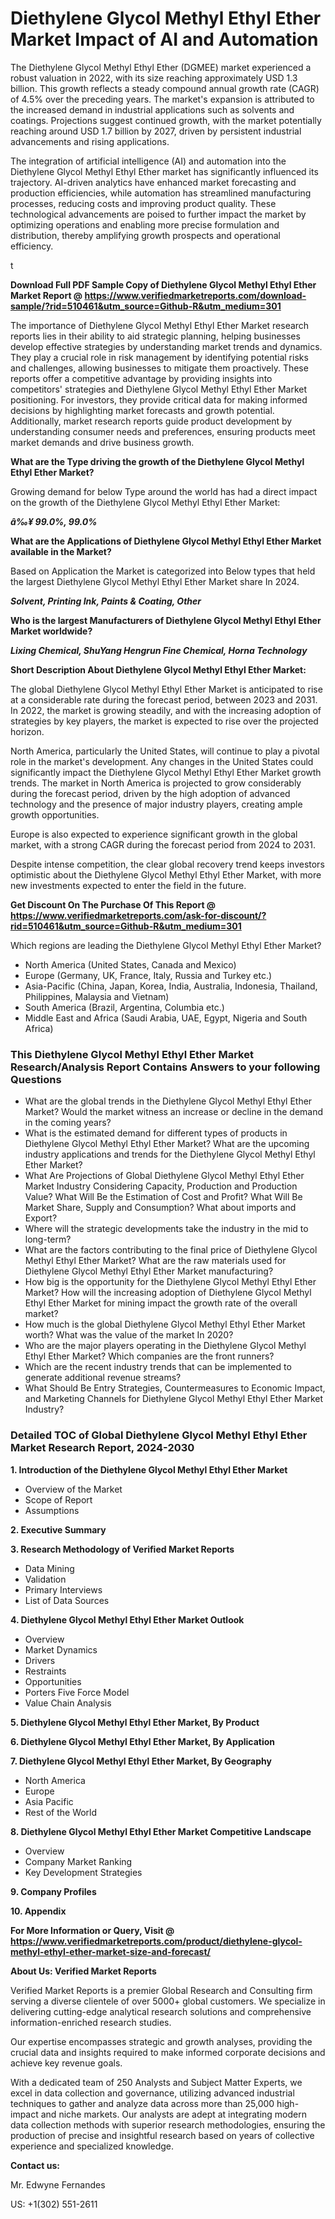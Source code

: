 <meta name="title" content="Global  Diethylene Glycol Methyl Ethyl Ether Market Impact of AI and Automation"><meta name="description" content="  The Diethylene Glycol Methyl Ethyl Ether (DGMEE) market experienced a robust valuation in 2022, with its size reaching approximately USD 1.3 billion. This growth ref"><meta name="title" content=" Diethylene Glycol Methyl Ethyl Ether Market Size, Share, Scope, Trends, Growth, Opportunities, Analysis, Forecast"> <h1>Diethylene Glycol Methyl Ethyl Ether Market Impact of AI and Automation</h1> <p>The Diethylene Glycol Methyl Ethyl Ether (DGMEE) market experienced a robust valuation in 2022, with its size reaching approximately USD 1.3 billion. This growth reflects a steady compound annual growth rate (CAGR) of 4.5% over the preceding years. The market's expansion is attributed to the increased demand in industrial applications such as solvents and coatings. Projections suggest continued growth, with the market potentially reaching around USD 1.7 billion by 2027, driven by persistent industrial advancements and rising applications.</p> <p>The integration of artificial intelligence (AI) and automation into the Diethylene Glycol Methyl Ethyl Ether market has significantly influenced its trajectory. AI-driven analytics have enhanced market forecasting and production efficiencies, while automation has streamlined manufacturing processes, reducing costs and improving product quality. These technological advancements are poised to further impact the market by optimizing operations and enabling more precise formulation and distribution, thereby amplifying growth prospects and operational efficiency.</p> t</p><p id="" class=""><strong>Download Full PDF Sample Copy of Diethylene Glycol Methyl Ethyl Ether Market Report @ <a href="https://www.verifiedmarketreports.com/download-sample/?rid=510461&utm_source=Github-R&utm_medium=301" target="_blank">https://www.verifiedmarketreports.com/download-sample/?rid=510461&utm_source=Github-R&utm_medium=301</a></strong></p><p>The importance of&nbsp;Diethylene Glycol Methyl Ethyl Ether Market research reports lies in their ability to aid strategic planning, helping businesses develop effective strategies by understanding market trends and dynamics. They play a crucial role in risk management by identifying potential risks and challenges, allowing businesses to mitigate them proactively. These reports offer a competitive advantage by providing insights into competitors' strategies and Diethylene Glycol Methyl Ethyl Ether Market positioning. For investors, they provide critical data for making informed decisions by highlighting market forecasts and growth potential. Additionally, market research reports guide product development by understanding consumer needs and preferences, ensuring products meet market demands and drive business growth.</p><p><strong>What are the&nbsp;Type driving the growth of the Diethylene Glycol Methyl Ethyl Ether Market?</strong></p><p id="" class="">Growing demand for below Type around the world has had a direct impact on the growth of the Diethylene Glycol Methyl Ethyl Ether Market:</p><em><strong>â‰¥ 99.0%, 99.0%</strong></em></p><strong>What are the&nbsp;Applications&nbsp;of Diethylene Glycol Methyl Ethyl Ether Market available in the Market?</strong></p><p id="" class="">Based on Application the Market is categorized into Below types that held the largest Diethylene Glycol Methyl Ethyl Ether Market share In 2024.</p><em><strong>Solvent, Printing Ink, Paints & Coating, Other</strong></em></p><strong>Who is the largest Manufacturers of Diethylene Glycol Methyl Ethyl Ether Market worldwide?</strong></p><p><em><strong>Lixing Chemical, ShuYang Hengrun Fine Chemical, Horna Technology</strong></em></p><p id="" class=""><strong>Short Description About Diethylene Glycol Methyl Ethyl Ether Market:</strong></p><p>The global Diethylene Glycol Methyl Ethyl Ether Market is anticipated to rise at a considerable rate during the forecast period, between 2023 and 2031. In 2022, the market is growing steadily, and with the increasing adoption of strategies by key players, the market is expected to rise over the projected horizon.</p><p>North America, particularly the United States, will continue to play a pivotal role in the market's development. Any changes in the United States could significantly impact the Diethylene Glycol Methyl Ethyl Ether Market growth trends. The market in North America is projected to grow considerably during the forecast period, driven by the high adoption of advanced technology and the presence of major industry players, creating ample growth opportunities.</p><p>Europe is also expected to experience significant growth in the global market, with a strong CAGR during the forecast period from 2024 to 2031.</p><p>Despite intense competition, the clear global recovery trend keeps investors optimistic about the Diethylene Glycol Methyl Ethyl Ether Market, with more new investments expected to enter the field in the future.</p><p id="" class=""><strong>Get Discount On The Purchase Of This Report @ <a href="https://www.verifiedmarketreports.com/ask-for-discount/?rid=510461&utm_source=Github-R&utm_medium=301" target="_blank">https://www.verifiedmarketreports.com/ask-for-discount/?rid=510461&utm_source=Github-R&utm_medium=301</a></strong></p>Which regions are leading the Diethylene Glycol Methyl Ethyl Ether Market?</p><ul><li>North America (United States, Canada and Mexico)</li><li>Europe (Germany, UK, France, Italy, Russia and Turkey etc.)</li><li>Asia-Pacific (China, Japan, Korea, India, Australia, Indonesia, Thailand, Philippines, Malaysia and Vietnam)</li><li>South America (Brazil, Argentina, Columbia etc.)</li><li>Middle East and Africa (Saudi Arabia, UAE, Egypt, Nigeria and South Africa)</li></ul><h3 id="" class="">This Diethylene Glycol Methyl Ethyl Ether Market Research/Analysis Report Contains Answers to your following Questions</h3><ul><li>What are the global trends in the Diethylene Glycol Methyl Ethyl Ether Market? Would the market witness an increase or decline in the demand in the coming years?</li><li>What is the estimated demand for different types of products in Diethylene Glycol Methyl Ethyl Ether Market? What are the upcoming industry applications and trends for the Diethylene Glycol Methyl Ethyl Ether Market?</li><li>What Are Projections of Global Diethylene Glycol Methyl Ethyl Ether Market Industry Considering Capacity, Production and Production Value? What Will Be the Estimation of Cost and Profit? What Will Be Market Share, Supply and Consumption? What about imports and Export?</li><li>Where will the strategic developments take the industry in the mid to long-term?</li><li>What are the factors contributing to the final price of Diethylene Glycol Methyl Ethyl Ether Market? What are the raw materials used for Diethylene Glycol Methyl Ethyl Ether Market manufacturing?</li><li>How big is the opportunity for the Diethylene Glycol Methyl Ethyl Ether Market? How will the increasing adoption of Diethylene Glycol Methyl Ethyl Ether Market for mining impact the growth rate of the overall market?</li><li>How much is the global Diethylene Glycol Methyl Ethyl Ether Market worth? What was the value of the market In 2020?</li><li>Who are the major players operating in the Diethylene Glycol Methyl Ethyl Ether Market? Which companies are the front runners?</li><li>Which are the recent industry trends that can be implemented to generate additional revenue streams?</li><li>What Should Be Entry Strategies, Countermeasures to Economic Impact, and Marketing Channels for Diethylene Glycol Methyl Ethyl Ether Market Industry?</li></ul><h3 id="" class="">Detailed TOC of Global Diethylene Glycol Methyl Ethyl Ether Market Research Report, 2024-2030</h3><p id="" class=""><strong>1. Introduction of the Diethylene Glycol Methyl Ethyl Ether Market</strong></p><ul><li>Overview of the Market</li><li>Scope of Report</li><li>Assumptions</li></ul><p id="" class=""><strong>2. Executive Summary</strong></p><p id="" class=""><strong>3. Research Methodology of Verified Market Reports</strong></p><ul><li>Data Mining</li><li>Validation</li><li>Primary Interviews</li><li>List of Data Sources</li></ul><p id="" class=""><strong>4. Diethylene Glycol Methyl Ethyl Ether Market Outlook</strong></p><ul><li>Overview</li><li>Market Dynamics</li><li>Drivers</li><li>Restraints</li><li>Opportunities</li><li>Porters Five Force Model</li><li>Value Chain Analysis</li></ul><p id="" class=""><strong>5. Diethylene Glycol Methyl Ethyl Ether Market, By Product</strong></p><p id="" class=""><strong>6. Diethylene Glycol Methyl Ethyl Ether Market, By Application</strong></p><p id="" class=""><strong>7. Diethylene Glycol Methyl Ethyl Ether Market, By Geography</strong></p><ul><li>North America</li><li>Europe</li><li>Asia Pacific</li><li>Rest of the World</li></ul><p id="" class=""><strong>8. Diethylene Glycol Methyl Ethyl Ether Market Competitive Landscape</strong></p><ul><li>Overview</li><li>Company Market Ranking</li><li>Key Development Strategies</li></ul><p id="" class=""><strong>9. Company Profiles</strong></p><p id="" class=""><strong>10. Appendix</strong></p><p id="" class=""><strong>For More Information or Query, Visit @ <a href="https://www.verifiedmarketreports.com/product/diethylene-glycol-methyl-ethyl-ether-market-size-and-forecast/" target="_blank">https://www.verifiedmarketreports.com/product/diethylene-glycol-methyl-ethyl-ether-market-size-and-forecast/</a></strong></p><p id="" class=""><strong>About Us: Verified Market Reports</strong></p><p id="" class="">Verified Market Reports is a premier Global Research and Consulting firm serving a diverse clientele of over 5000+ global customers. We specialize in delivering cutting-edge analytical research solutions and comprehensive information-enriched research studies.</p><p id="" class="">Our expertise encompasses strategic and growth analyses, providing the crucial data and insights required to make informed corporate decisions and achieve key revenue goals.</p><p id="" class="">With a dedicated team of 250 Analysts and Subject Matter Experts, we excel in data collection and governance, utilizing advanced industrial techniques to gather and analyze data across more than 25,000 high-impact and niche markets. Our analysts are adept at integrating modern data collection methods with superior research methodologies, ensuring the production of precise and insightful research based on years of collective experience and specialized knowledge.</p><p id="" class=""><strong>Contact us:</strong></p><p id="" class="">Mr. Edwyne Fernandes</p><p id="" class="">US: +1(302) 551-2611</p>